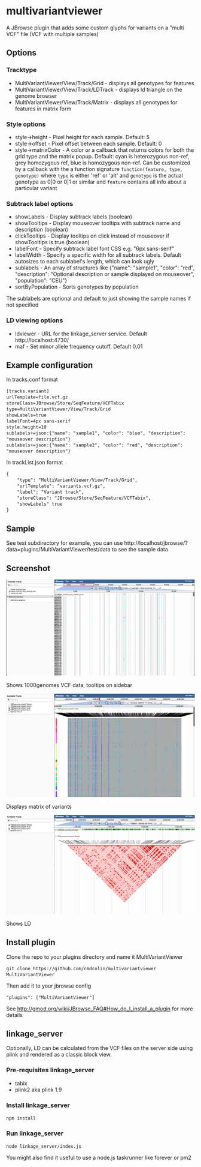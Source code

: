 # multivariantviewer

A JBrowse plugin that adds some custom glyphs for variants on a "multi VCF" file (VCF with multiple samples)

## Options


### Tracktype
 
* MultiVariantViewer/View/Track/Grid - displays all genotypes for features
* MultiVariantViewer/View/Track/LDTrack - displays ld triangle on the genome browser
* MultiVariantViewer/View/Track/Matrix - displays all genotypes for features in matrix form

### Style options

* style->height - Pixel height for each sample. Default: 5
* style->offset - Pixel offset between each sample. Default: 0
* style->matrixColor - A color or a callback that returns colors for both the grid type and the matrix popup. Default: cyan is heterozygous non-ref, grey homozygous ref, blue is homozygous non-ref. Can be customized by a callback with the a function signature `function(feature, type, genotype)` where `type` is either 'ref' or 'alt' and `genotype` is the actual genotype as 0|0 or 0|1 or similar and `feature` contains all info about a particular variant

### Subtrack label options

* showLabels - Display subtrack labels (boolean)
* showTooltips - Display mouseover tooltips with subtrack name and description (boolean)
* clickTooltips - Display tooltips on click instead of mouseover if showTooltips is true (boolean)
* labelFont - Specify subtrack label font CSS e.g. "6px sans-serif"
* labelWidth - Specify a specific width for all subtrack labels. Default autosizes to each sublabel's length, which can look ugly
* sublabels - An array of structures like {"name": "sample1", "color": "red", "description": "Optional description or sample displayed on mouseover", "population": "CEU"}
* sortByPopulation - Sorts genotypes by population

The sublabels are optional and default to just showing the sample names if not specified

### LD viewing options

* ldviewer - URL for the linkage_server service. Default http://localhost:4730/
* maf - Set minor allele frequency cutoff. Default 0.01

## Example configuration

In tracks.conf format

    [tracks.variant]
    urlTemplate=file.vcf.gz
    storeClass=JBrowse/Store/SeqFeature/VCFTabix
    type=MultiVariantViewer/View/Track/Grid
    showLabels=true
    labelFont=4px sans-serif
    style.height=10
    sublabels+=json:{"name": "sample1", "color": "blue", "description": "mouseover description"}
    sublabels+=json:{"name": "sample2", "color": "red", "description": "mouseover description"}

In trackList.json format

    {
        "type": "MultiVariantViewer/View/Track/Grid",
        "urlTemplate": "variants.vcf.gz",
        "label": "Variant track",
        "storeClass": "JBrowse/Store/SeqFeature/VCFTabix",
        "showLabels" true
    }

## Sample

See test subdirectory for example, you can use http://localhost/jbrowse/?data=plugins/MultiVariantViewer/test/data to see the sample data



## Screenshot

![](img/example.png)

Shows 1000genomes VCF data, tooltips on sidebar

![](img/matrix.png)

Displays matrix of variants


![](img/ld.png)

Shows LD


## Install plugin

Clone the repo to your plugins directory and name it MultiVariantViewer

    git clone https://github.com/cmdcolin/multivariantviewer MultiVariantViewer

Then add it to your jbrowse config

    "plugins": ["MultiVariantViewer"]
    
See http://gmod.org/wiki/JBrowse_FAQ#How_do_I_install_a_plugin for more details

## linkage_server

Optionally, LD can be calculated from the VCF files on the server side using plink and rendered as a classic block view.

### Pre-requisites linkage_server

* tabix
* plink2 aka plink 1.9

### Install linkage_server

    npm install

### Run linkage_server

    node linkage_server/index.js

You might also find it useful to use a node.js taskrunner like forever or pm2

